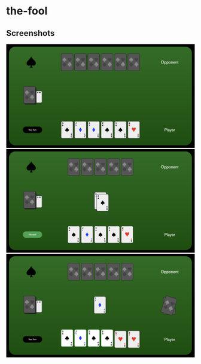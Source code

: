 # the-fool
 
## Screenshots

<img src="https://raw.githubusercontent.com/dan1rock/the-fool/unapproved/screenshots/game1.png">
<img src="https://raw.githubusercontent.com/dan1rock/the-fool/unapproved/screenshots/game2.png">
<img src="https://raw.githubusercontent.com/dan1rock/the-fool/unapproved/screenshots/game3.png">
